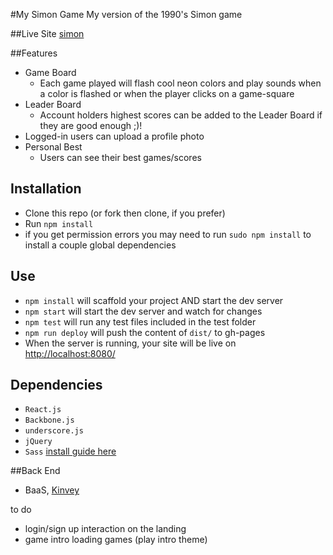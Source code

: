 #My Simon Game
  My version of the 1990's Simon game

##Live Site
[simon](simon-says.surge.sh)

##Features
  - Game Board  
    - Each game played will flash cool neon colors and play sounds when a color is flashed or when the player clicks on a game-square
  - Leader Board
    - Account holders highest scores can be added to the Leader Board if they are good enough ;)!
  - Logged-in users can upload a profile photo
  - Personal Best
    - Users can see their best games/scores

## Installation
- Clone this repo (or fork then clone, if you prefer)
- Run `npm install`
- if you get permission errors you may need to run `sudo npm install` to install a couple global dependencies

## Use
- `npm install` will scaffold your project AND start the dev server
- `npm start` will start the dev server and watch for changes
- `npm test` will run any test files included in the test folder
- `npm run deploy` will push the content of `dist/` to gh-pages
- When the server is running, your site will be live on [http://localhost:8080/](http://localhost:8080/)

## Dependencies
- `React.js`
- `Backbone.js`
- `underscore.js`
- `jQuery`
- `Sass` [install guide here](http://sass-lang.com/install)

##Back End
- BaaS, [Kinvey](https://www.kinvey.com)

to do
  - login/sign up interaction on the landing
  - game intro loading games (play intro theme)

